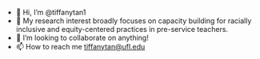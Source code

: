 - 👋 Hi, I’m @tiffanytan1
- 👀 My research interest broadly focuses on capacity building for racially inclusive and equity-centered practices in pre-service teachers. 
- 💞️ I’m looking to collaborate on anything!
- 📫 How to reach me tiffanytan@ufl.edu

<!---
tiffanytan1/tiffanytan1 is a ✨ special ✨ repository because its `README.md` (this file) appears on your GitHub profile.
You can click the Preview link to take a look at your changes.
--->
